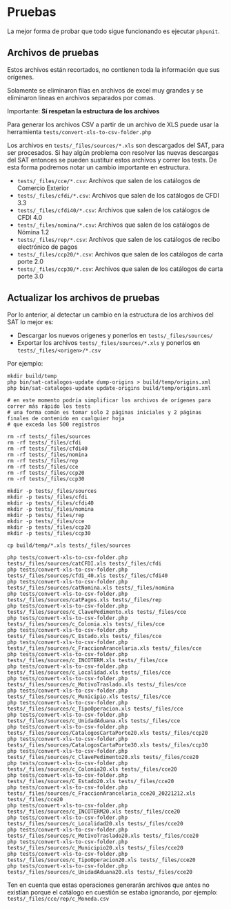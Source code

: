 # Pruebas

La mejor forma de probar que todo sigue funcionando es ejecutar `phpunit`.

## Archivos de pruebas

Estos archivos están recortados, no contienen toda la información que sus orígenes.

Solamente se eliminaron filas en archivos de excel muy grandes y se eliminaron líneas en archivos separados por comas.

Importante: **Sí respetan la estructura de los archivos**

Para generar los archivos CSV a partir de un archivo de XLS puede usar la herramienta
`tests/convert-xls-to-csv-folder.php`

Los archivos en `tests/_files/sources/*.xls` son descargados del SAT, para ser procesados.
Si hay algún problema con resolver las nuevas descargas del SAT entonces se pueden sustituir
estos archivos y correr los tests. De esta forma podremos notar un cambio importante en estructura.

- `tests/_files/cce/*.csv`: Archivos que salen de los catálogos de Comercio Exterior
- `tests/_files/cfdi/*.csv`: Archivos que salen de los catálogos de CFDI 3.3
- `tests/_files/cfdi40/*.csv`: Archivos que salen de los catálogos de CFDI 4.0
- `tests/_files/nomina/*.csv`: Archivos que salen de los catálogos de Nómina 1.2
- `tests/_files/rep/*.csv`: Archivos que salen de los catálogos de recibo electrónico de pagos
- `tests/_files/ccp20/*.csv`: Archivos que salen de los catálogos de carta porte 2.0
- `tests/_files/ccp30/*.csv`: Archivos que salen de los catálogos de carta porte 3.0

## Actualizar los archivos de pruebas

Por lo anterior, al detectar un cambio en la estructura de los archivos del SAT lo mejor es:

- Descargar los nuevos orígenes y ponerlos en `tests/_files/sources/`
- Exportar los archivos `tests/_files/sources/*.xls` y ponerlos en `tests/_files/<origen>/*.csv`

Por ejemplo:

```shell script
mkdir build/temp
php bin/sat-catalogos-update dump-origins > build/temp/origins.xml
php bin/sat-catalogos-update update-origins build/temp/origins.xml

# en este momento podría simplificar los archivos de orígenes para correr más rápido los tests
# una forma común es tomar solo 2 páginas iniciales y 2 páginas finales de contenido en cualquier hoja
# que exceda los 500 registros

rm -rf tests/_files/sources
rm -rf tests/_files/cfdi
rm -rf tests/_files/cfdi40
rm -rf tests/_files/nomina
rm -rf tests/_files/rep
rm -rf tests/_files/cce
rm -rf tests/_files/ccp20
rm -rf tests/_files/ccp30

mkdir -p tests/_files/sources
mkdir -p tests/_files/cfdi
mkdir -p tests/_files/cfdi40
mkdir -p tests/_files/nomina
mkdir -p tests/_files/rep
mkdir -p tests/_files/cce
mkdir -p tests/_files/ccp20
mkdir -p tests/_files/ccp30

cp build/temp/*.xls tests/_files/sources

php tests/convert-xls-to-csv-folder.php tests/_files/sources/catCFDI.xls tests/_files/cfdi
php tests/convert-xls-to-csv-folder.php tests/_files/sources/cfdi_40.xls tests/_files/cfdi40
php tests/convert-xls-to-csv-folder.php tests/_files/sources/catNomina.xls tests/_files/nomina
php tests/convert-xls-to-csv-folder.php tests/_files/sources/catPagos.xls tests/_files/rep
php tests/convert-xls-to-csv-folder.php tests/_files/sources/c_ClavePedimento.xls tests/_files/cce
php tests/convert-xls-to-csv-folder.php tests/_files/sources/c_Colonia.xls tests/_files/cce
php tests/convert-xls-to-csv-folder.php tests/_files/sources/C_Estado.xls tests/_files/cce
php tests/convert-xls-to-csv-folder.php tests/_files/sources/c_FraccionArancelaria.xls tests/_files/cce
php tests/convert-xls-to-csv-folder.php tests/_files/sources/c_INCOTERM.xls tests/_files/cce
php tests/convert-xls-to-csv-folder.php tests/_files/sources/c_Localidad.xls tests/_files/cce
php tests/convert-xls-to-csv-folder.php tests/_files/sources/c_MotivoTraslado.xls tests/_files/cce
php tests/convert-xls-to-csv-folder.php tests/_files/sources/c_Municipio.xls tests/_files/cce
php tests/convert-xls-to-csv-folder.php tests/_files/sources/c_TipoOperacion.xls tests/_files/cce
php tests/convert-xls-to-csv-folder.php tests/_files/sources/c_UnidadAduana.xls tests/_files/cce
php tests/convert-xls-to-csv-folder.php tests/_files/sources/CatalogosCartaPorte20.xls tests/_files/ccp20
php tests/convert-xls-to-csv-folder.php tests/_files/sources/CatalogosCartaPorte30.xls tests/_files/ccp30
php tests/convert-xls-to-csv-folder.php tests/_files/sources/c_ClavePedimento20.xls tests/_files/cce20
php tests/convert-xls-to-csv-folder.php tests/_files/sources/c_Colonia20.xls tests/_files/cce20
php tests/convert-xls-to-csv-folder.php tests/_files/sources/C_Estado20.xls tests/_files/cce20
php tests/convert-xls-to-csv-folder.php tests/_files/sources/c_FraccionArancelaria_cce20_20221212.xls tests/_files/cce20
php tests/convert-xls-to-csv-folder.php tests/_files/sources/c_INCOTERM20.xls tests/_files/cce20
php tests/convert-xls-to-csv-folder.php tests/_files/sources/c_Localidad20.xls tests/_files/cce20
php tests/convert-xls-to-csv-folder.php tests/_files/sources/c_MotivoTraslado20.xls tests/_files/cce20
php tests/convert-xls-to-csv-folder.php tests/_files/sources/c_Municipio20.xls tests/_files/cce20
php tests/convert-xls-to-csv-folder.php tests/_files/sources/c_TipoOperacion20.xls tests/_files/cce20
php tests/convert-xls-to-csv-folder.php tests/_files/sources/c_UnidadAduana20.xls tests/_files/cce20
```

Ten en cuenta que estas operaciones generarán archivos que antes no existían porque el catálogo en
cuestión se estaba ignorando, por ejemplo: `tests/_files/cce/rep/c_Moneda.csv`
